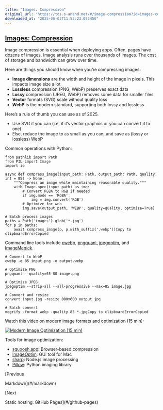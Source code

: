 ```yaml
---
title: "Images: Compression"
original_url: "https://tds.s-anand.net/#/image-compression?id=images-compression"
downloaded_at: "2025-06-02T11:53:23.075450"
---
```


[Images: Compression](#/image-compression?id=images-compression)
----------------------------------------------------------------

Image compression is essential when deploying apps. Often, pages have dozens of images. Image analysis runs over thousands of images. The cost of storage and bandwidth can grow over time.

Here are things you should know when you’re compressing images:

* **Image dimensions** are the width and height of the image in pixels. This impacts image size a lot
* **Lossless** compression (PNG, WebP) preserves exact data
* **Lossy** compression (JPEG, WebP) removes some data for smaller files
* **Vector** formats (SVG) scale without quality loss
* **WebP** is the modern standard, supporting both lossy and lossless

Here’s a rule of thumb you can use as of 2025.

* Use SVG if you can (i.e. if it’s vector graphics or you can convert it to one)
* Else, reduce the image to as small as you can, and save as (lossy or lossless) WebP

Common operations with Python:

```
from pathlib import Path
from PIL import Image
import io

async def compress_image(input_path: Path, output_path: Path, quality: int = 85) -> None:
    """Compress an image while maintaining reasonable quality."""
    with Image.open(input_path) as img:
        # Convert RGBA to RGB if needed
        if img.mode == 'RGBA':
            img = img.convert('RGB')
        # Optimize for web
        img.save(output_path, 'WEBP', quality=quality, optimize=True)

# Batch process images
paths = Path('images').glob('*.jpg')
for p in paths:
    await compress_image(p, p.with_suffix('.webp'))Copy to clipboardErrorCopied
```

Command line tools include [cwebp](https://developers.google.com/speed/webp/docs/cwebp), [pngquant](https://pngquant.org/), [jpegoptim](https://github.com/tjko/jpegoptim), and [ImageMagick](https://imagemagick.org/).

```
# Convert to WebP
cwebp -q 85 input.png -o output.webp

# Optimize PNG
pngquant --quality=65-80 image.png

# Optimize JPEG
jpegoptim --strip-all --all-progressive --max=85 image.jpg

# Convert and resize
convert input.jpg -resize 800x600 output.jpg

# Batch convert
mogrify -format webp -quality 85 *.jpgCopy to clipboardErrorCopied
```

Watch this video on modern image formats and optimization (15 min):

[![Modern Image Optimization (15 min)](https://i.ytimg.com/vi_webp/F1kYBnY6mwg/sddefault.webp)](https://youtu.be/F1kYBnY6mwg)

Tools for image optimization:

* [squoosh.app](https://squoosh.app/): Browser-based compression
* [ImageOptim](https://imageoptim.com/): GUI tool for Mac
* [sharp](https://sharp.pixelplumbing.com/): Node.js image processing
* [Pillow](https://python-pillow.org/): Python imaging library

[Previous

Markdown](#/markdown)

[Next

Static hosting: GitHub Pages](#/github-pages)